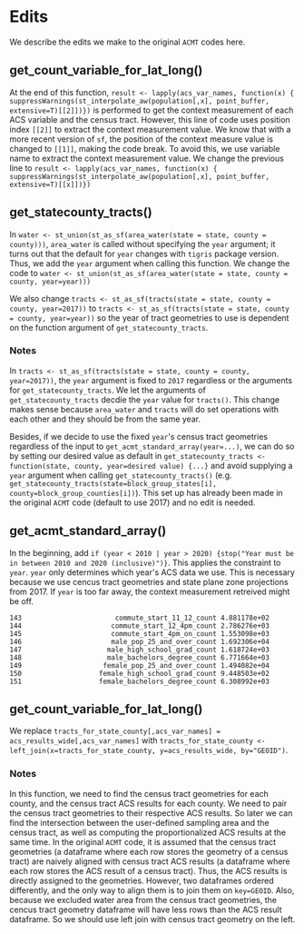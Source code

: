# Edits
We describe the edits we make to the original `ACMT` codes here.

## get_count_variable_for_lat_long()
At the end of this function, `result <- lapply(acs_var_names, function(x) { suppressWarnings(st_interpolate_aw(population[,x], point_buffer, extensive=T)[[2]])})` is  performed to get the context measurement of each ACS variable and the census tract. However, this line of code uses position index `[[2]]` to extract the context measurement value. We know that with a more recent version of `sf`, the position of the context measure value is changed to `[[1]]`, making the code break. To avoid this, we use variable name to extract the context measurement value. We change the previous line to `result <- lapply(acs_var_names, function(x) { suppressWarnings(st_interpolate_aw(population[,x], point_buffer, extensive=T)[[x]])})`

## get_statecounty_tracts()
In `water <- st_union(st_as_sf(area_water(state = state, county = county)))`, `area_water` is called without specifying the `year` argument; it turns out that the default for `year` changes with `tigris` package version. Thus, we add the `year` argument when calling this function. We change the code to `water <- st_union(st_as_sf(area_water(state = state, county = county, year=year)))` 

We also change `tracts <- st_as_sf(tracts(state = state, county = county, year=2017))` to `tracts <- st_as_sf(tracts(state = state, county = county, year=year))` so the year of tract geometries to use is dependent on the function argument of `get_statecounty_tracts`.

### Notes
In `tracts <- st_as_sf(tracts(state = state, county = county, year=2017))`, the `year` argument is fixed to `2017` regardless or the arguments for `get_statecounty_tracts`. We let the arguments of `get_statecounty_tracts` decdie the `year` value for `tracts()`. This change makes sense because `area_water` and `tracts` will do set operations with each other and they should be from the same year. 

Besides, if we decide to use the fixed `year`'s census tract geometries regardless of the input to `get_acmt_standard_array(year=...)`, we can do so by setting our desired value as default in `get_statecounty_tracts <- function(state, county, year=desired value) {...}` and avoid supplying a `year` argument when calling `get_statecounty_tracts()` (e.g. `get_statecounty_tracts(state=block_group_states[i], county=block_group_counties[i])`). This set up has already been made in the original `ACMT` code (default to use 2017) and no edit is needed.

## get_acmt_standard_array()
In the beginning, add `if (year < 2010 | year > 2020) {stop("Year must be in between 2010 and 2020 (inclusive)")}`. This applies the constraint to `year`. `year` only determines which year's ACS data we use. This is necessary because we use cencus tract geometries and state plane zone projections from 2017. If `year` is too far away, the context measurement retreived might be off.

```now
143                       commute_start_11_12_count 4.881178e+02
144                      commute_start_12_4pm_count 2.786276e+03
145                      commute_start_4pm_on_count 1.553098e+03
146                      male_pop_25_and_over_count 1.692306e+04
147                     male_high_school_grad_count 1.618724e+03
148                     male_bachelors_degree_count 6.771664e+03
149                    female_pop_25_and_over_count 1.494082e+04
150                   female_high_school_grad_count 9.448503e+02
151                   female_bachelors_degree_count 6.308992e+03
```

## get_count_variable_for_lat_long()
We replace `tracts_for_state_county[,acs_var_names] = acs_results_wide[,acs_var_names]` with `tracts_for_state_county <- left_join(x=tracts_for_state_county, y=acs_results_wide, by="GEOID")`. 

### Notes
In this function, we need to find the census tract geometries for each county, and the census tract ACS results for each county. We need to pair the census tract geometries to their respective ACS results. So later we can find the intersection between the user-defined sampling area and the census tract, as well as computing the proportionalized ACS results at the same time. In the original `ACMT` code, it is assumed that the census tract geometries (a dataframe where each row stores the geometry of a census tract) are naively aligned with census tract ACS results (a dataframe where each row stores the ACS result of a census tract). Thus, the ACS results is directly assigned to the geometries. However, two dataframes ordered differently, and the only way to align them is to join them on `key=GEOID`. Also, because we excluded water area from the census tract geometries, the cencus tract geometry dataframe will have less rows than the ACS result dataframe. So we should use left join with census tract geometry on the left.
